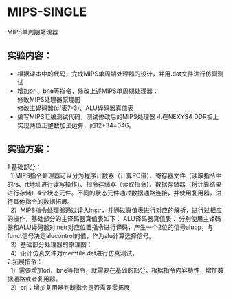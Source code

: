 # MIPS-SINGLE
MIPS单周期处理器

## 实验内容：
- 根据课本中的代码，完成MIPS单周期处理器的设计，并用.dat文件进行仿真测试
- 增加ori、bne等指令，修改上述MIPS单周期处理器：
<br>  修改MIPS处理器原理图
<br>  修改主译码器(cf表7-3)、ALU译码器真值表
- 编写MIPS汇编测试代码，测试修改后的MIPS处理器 4.在NEXYS4 DDR板上实现两位正整数加法运算，如12+34=046。

## 实验方案：
1.基础部分：
	<br> &nbsp; 1)MIPS指令处理器可以分为程序计数器（计算PC值）、寄存器文件（读取指令中的rs、rt地址进行读写操作）、指令存储器（读取指令）、数据存储器（将计算结果进行存储）4个状态元件。不同的状态元件通过数据通路连接，并使用复用器，进行其他指令的数据拓展。
	<br> &nbsp; 2）MIPS指令处理器通过读入instr，并通过真值表进行对应的解析，进行过相应的操作，基础部分的主译码器真值表如下：
ALU译码器真值表：
分别使用主译码器和ALU译码器对instr对应位置指令进行译码，产生一个2位的信号aluop，与funct信号决定alucontrol的值，作为alu计算选择信号。
	<br> &nbsp; 3）基础部分处理器的原理图：
	<br> &nbsp; 4）设计仿真文件对memfile.dat进行仿真测试。
<br>2.拓展指令：
<br> &nbsp; 1）需要增加ori、bne等指令，就需要在基础的部分，根据指令内容特性，增加数据通路或者复用器。
<br> &nbsp; 2）ori：增加复用器判断指令是否需要零拓展
